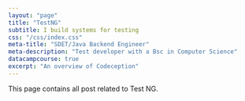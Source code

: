 ```yaml
---
layout: "page"
title: "TestNG"
subtitle: I build systems for testing
css: "/css/index.css"
meta-title: "SDET/Java Backend Engineer"
meta-description: "Test developer with a Bsc in Computer Science"
datacampcourse: true
excerpt: "An overview of Codeception"
---
```

This page contains all post related to Test NG.